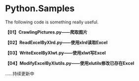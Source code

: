# Python.Samples

The following code is something really useful.

**【01】CrawlingPictures.py——爬取图片**

**【02】ReadExcelByXlrd.py——使用xlrd读取Excel**

**【03】WriteExcelByXlwt.py——使用xlwt写Excel**

**【04】ModifyExcelByXlutils.py——使用xlutils修改已存在Excel**



......持续更新中

